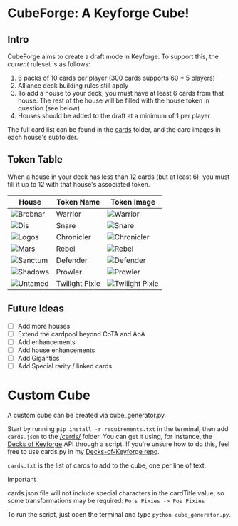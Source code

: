 # CubeForge: A Keyforge Cube!

## Intro

CubeForge aims to create a draft mode in Keyforge.
To support this, the _current_ ruleset is as follows:

1.  6 packs of 10 cards per player (300 cards supports 60 * 5 players)
2.  Alliance deck building rules still apply
3.  To add a house to your deck, you must have at least 6 cards from that house. The rest of the house will be filled with the house token in question (see below)
4.  Houses should be added to the draft at a minimum of 1 per player

The full card list can be found in the [cards](/cards/) folder, and the card images in each house's subfolder.

## Token Table

When a house in your deck has less than 12 cards (but at least 6), you must fill it up to 12 with that house's associated token.

| House | Token Name | Token Image |
|-------|------------|-------------|
| ![Brobnar](https://decksofkeyforge.com/static/media/brobnar.c40aaae2e299334c1554.png) | Warrior | ![Warrior](/cards/Brobnar/warrior.png) |
| ![Dis](https://decksofkeyforge.com/static/media/dis.35644fd3bf6c380d0642.png) | Snare | ![Snare](/cards/Dis/Snare.png)|
| ![Logos](https://decksofkeyforge.com/static/media/dis.35644fd3bf6c380d0642.png) | Chronicler | ![Chronicler](/cards/Logos/Chronicler.png) |
| ![Mars](https://decksofkeyforge.com/static/media/mars.7859071a456f03742a2a.png) | Rebel | ![Rebel](/cards/Mars/Rebel.png) |
| ![Sanctum](https://decksofkeyforge.com/static/media/sanctum.5aa2df51e8a124c596bf.png) | Defender | ![Defender](/cards/Sanctum/Defender.png) |
| ![Shadows](https://decksofkeyforge.com/static/media/shadows.ba312e6bbde412ebb397.png) | Prowler | ![Prowler](/cards/Shadows/Prowler.png) |
| ![Untamed](https://decksofkeyforge.com/static/media/untamed.7db4a2fb00228c9162f7.png) | Twilight Pixie | ![Twilight Pixie](/cards/Untamed/Twilight_Pixie.png)|

## Future Ideas

- [ ] Add more houses
- [ ] Extend the cardpool beyond CoTA and AoA
- [ ] Add enhancements
- [ ] Add house enhancements
- [ ] Add Gigantics
- [ ] Add Special rarity / linked cards

# Custom Cube

A custom cube can be created via cube_generator.py.

Start by running ```pip install -r requirements.txt``` in the terminal, then add ```cards.json``` to the [/cards/](/cards/) folder. You can get it using, for instance, the [Decks of Keyforge](https://decksofkeyforge.com/) API through a script. If you're unsure how to do this, feel free to use cards.py in my [Decks-of-Keyforge repo](https://github.com/joaodperes/Decks-of-Keyforge).

```cards.txt``` is the list of cards to add to the cube, one per line of text. 

> [!IMPORTANT] 
> cards.json file will not include special characters in the cardTitle value, so some transformations may be required:
> ```Po's Pixies -> Pos Pixies```

To run the script, just open the terminal and type ```python cube_generator.py```.